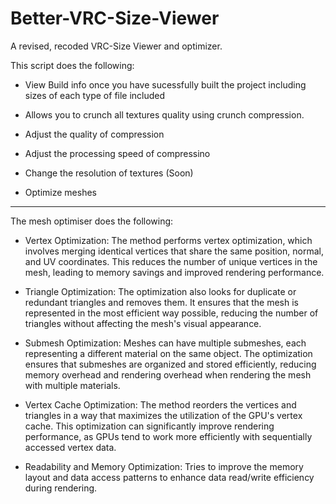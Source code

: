 # Better-VRC-Size-Viewer
A revised, recoded VRC-Size Viewer and optimizer.

This script does the following:

- View Build info once you have sucessfully built the project including sizes of each type of file included

- Allows you to crunch all textures quality using crunch compression.
- Adjust the quality of compression
- Adjust the processing speed of compressino
- Change the resolution of textures (Soon)

- Optimize meshes



------------------------------------------------------------------------------
  The mesh optimiser does the following:

- Vertex Optimization: The method performs vertex optimization, which involves merging identical vertices that share the same position, normal, and UV coordinates. This reduces the number of unique vertices in the mesh, leading to memory savings and improved rendering performance.

- Triangle Optimization: The optimization also looks for duplicate or redundant triangles and removes them. It ensures that the mesh is represented in the most efficient way possible, reducing the number of triangles without affecting the mesh's visual appearance.

- Submesh Optimization: Meshes can have multiple submeshes, each representing a different material on the same object. The optimization ensures that submeshes are organized and stored efficiently, reducing memory overhead and rendering overhead when rendering the mesh with multiple materials.

- Vertex Cache Optimization: The method reorders the vertices and triangles in a way that maximizes the utilization of the GPU's vertex cache. This optimization can significantly improve rendering performance, as GPUs tend to work more efficiently with sequentially accessed vertex data.

- Readability and Memory Optimization: Tries to improve the memory layout and data access patterns to enhance data read/write efficiency during rendering. 

